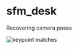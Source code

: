 # sfm_desk
Recovering camera poses 

![keypoint matches](https://github.com/WarrenGreen/sfm_desk/blob/master/desk_point_matches/DSC02640.JPG?raw=true)
